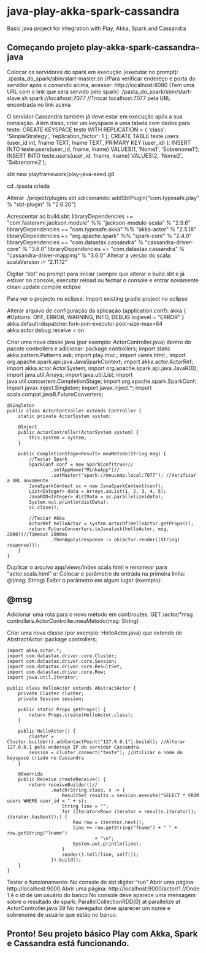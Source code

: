 # java-play-akka-spark-cassandra
Basic java project for integration with Play, Akka, Spark and Cassandra

## Começando projeto play-akka-spark-cassandra-java

Colocar os servidores do spark em execução (executar no prompt):
    ./pasta_do_spark/sbin/start-master.sh
    //Para verificar endereço e porta do servidor após o comando acima, acessar: http://localhost:8080 (Tem uma URL com o link que será servido pelo spark)
    ./pasta_do_spark/sbin/start-slave.sh spark://localhost:7077  //Trocar localhost:7077 pela URL encontrada no link acima

O servidor Cassandra também já deve estar em execução após a sua instalação. Além disso,  criar um keyspace e uma tabela com dados para teste:
    CREATE KEYSPACE teste WITH REPLICATION = { 'class': 'SimpleStrategy', 'replication_factor': 1 };
    CREATE TABLE teste.users (user_id int, fname TEXT, lname TEXT, PRIMARY KEY (user_id) );
    INSERT INTO teste.users(user_id, fname, lname) VALUES(1, 'Nome1', 'Sobrenome1');
    INSERT INTO teste.users(user_id, fname, lname) VALUES(2, 'Nome2', 'Sobrenome2');

sbt new playframework/play-java-seed.g8

cd ./pasta criada

Alterar ./project/plugins.sbt adicionando:
    addSbtPlugin("com.typesafe.play" % "sbt-plugin" % "2.6.20")

Acrescentar ao build.sbt:
    libraryDependencies += "com.fasterxml.jackson.module" %% "jackson-module-scala" % "2.9.6"
    libraryDependencies += "com.typesafe.akka" %% "akka-actor" % "2.5.18"
    libraryDependencies += "org.apache.spark" %% "spark-core" % "2.4.0"
    libraryDependencies += "com.datastax.cassandra" % "cassandra-driver-core" % "3.6.0"
    libraryDependencies += "com.datastax.cassandra" % "cassandra-driver-mapping" % "3.6.0"
    Alterar a versão do scala:
        scalaVersion := “2.11.12”

Digitar “sbt” no prompt para iniciar (sempre que alterar o build.sbt e já estiver no console, executar reload ou fechar o console e entrar novamente
    clean
    update
    compile
    eclipse

Para ver o projecto no eclipse:
    Import existing gradle project no eclipse

Alterar arquivo de configuração da aplicação (application.conf):
    akka {
      #Options: OFF, ERROR, WARNING, INFO, DEBUG
      loglevel = "ERROR"
    }
    akka.default-dispatcher.fork-join-executor.pool-size-max=64
    akka.actor.debug.receive = on

Criar uma nova classe java (por exemplo: ActorController.java) dentro do pacote controllers e adicionar:
    package controllers;
    import static akka.pattern.Patterns.ask;
    import play.mvc.*;
    import views.html.*;
    import org.apache.spark.api.java.JavaSparkContext;
    import akka.actor.ActorRef;
    import akka.actor.ActorSystem;
    import org.apache.spark.api.java.JavaRDD;
    import java.util.Arrays;
    import java.util.List;
    import java.util.concurrent.CompletionStage;
    import org.apache.spark.SparkConf;
    import javax.inject.Singleton;
    import javax.inject.*;
    import scala.compat.java8.FutureConverters;
    
    @Singleton
    public class ActorController extends Controller {
    	static private ActorSystem system;
    	
    	@Inject
    	public ActorController(ActorSystem system) {
    		this.system = system;
    	}
    	
    	public CompletionStage<Result> meuMetodo(String msg) {
    		//Testar Spark
    		SparkConf conf = new SparkConf(true)//
    				.setAppName("MinhaApp")//
    				.setMaster("spark://meucomp.local:7077"); //Verificar a URL novamente
    		JavaSparkContext sc = new JavaSparkContext(conf);
    		List<Integer> data = Arrays.asList(1, 2, 3, 4, 5);
    		JavaRDD<Integer> distData = sc.parallelize(data);
    		System.out.println(distData);
    		sc.close();
    		
    		//Testar Akka
    		ActorRef helloActor = system.actorOf(HelloActor.getProps());
    		return FutureConverters.toJava(ask(helloActor, msg, 2000))//Timeout 2000ms
    				.thenApply(response -> ok(actor.render((String) response)));
    	}
    }

Duplicar o arquivo app/views/index.scala.html e renomear para “actor.scala.html” e:
    Colocar o parâmetro de entrada na primeira linha: @(msg: String)
    Exibir o parâmetro em algum lugar (exemplo):  <h2>@msg</h2>

Adicionar uma rota para o novo método em conf/routes:
    GET 	/actor/*msg		controllers.ActorController.meuMetodo(msg: String)

Criar uma nova classe (por exemplo: HelloActor.java) que extende de AbstractActor:
    package controllers;
    
    import akka.actor.*;
    import com.datastax.driver.core.Cluster;
    import com.datastax.driver.core.Session;
    import com.datastax.driver.core.ResultSet;
    import com.datastax.driver.core.Row;
    import java.util.Iterator;
    
    public class HelloActor extends AbstractActor {
    	private Cluster cluster;
    	private Session session;
    	
    	public static Props getProps() {
            return Props.create(HelloActor.class);
        }
    	
    	public HelloActor() {
    		cluster = Cluster.builder().addContactPoint("127.0.0.1").build(); //Alterar 127.0.0.1 pelo endereço IP do servidor Cassandra.
            session = cluster.connect("teste"); //Utilizar o nome do keyspace criado no Cassandra
    	}
    
    	@Override
    	public Receive createReceive() {
    		return receiveBuilder()//
                    .match(String.class, s -> {
                    	ResultSet results = session.execute("SELECT * FROM users WHERE user_id = " + s);
                        String line = "";
                        for (Iterator<Row> iterator = results.iterator(); iterator.hasNext();) {
                            Row row = iterator.next();
                            line += row.getString("fname") + " " + row.getString("lname")
                                    + "\n";
                            System.out.println(line);
                        }
                        sender().tell(line, self());
                    }).build();
    	}
    }

Testar o funcionamento:
    No console do sbt digitar “run”
    Abrir uma página: http://localhost:9000
    Abrir uma página: http://localhost:9000/actor/1 //Onde 1 é o id de um usuário do banco
    No console deve aparece uma mensagem sobre o resultado do spark:
        ParallelCollectionRDD[0] at parallelize at ActorController.java:39
    No navegador deve aparecer um nome e sobrenome de usuário que estão no banco.

## Pronto! Seu projeto básico Play com Akka, Spark e Cassandra está funcionando.